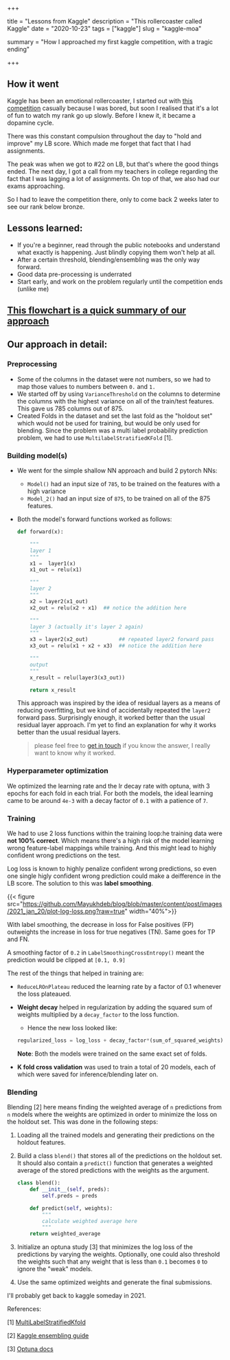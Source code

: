 +++


title = "Lessons from Kaggle"
description = "This rollercoaster called Kaggle"
date = "2020-10-23"
tags = ["kaggle"]
slug = "kaggle-moa"

summary = "How I approached my first kaggle competition, with a tragic ending"


+++

## How it went

Kaggle has been an emotional rollercoaster, I started out with [this competition](https://www.kaggle.com/c/lish-moa/) casually because I was bored, but soon I realised that it's a lot of fun to watch my rank go up slowly. Before I knew it, it became a dopamine cycle.

There was this constant compulsion throughout the day to "hold and improve" my LB score. Which made me forget that fact that I had assignments. 

The peak was when we got to #22 on LB, but that's where the good things ended. The next day, I got a call from my teachers in college regarding the fact that I was lagging a lot of assignments. On top of that, we also had our exams approaching. 

So I had to leave the competition there, only to come back 2 weeks later to see our rank below bronze. 

## Lessons learned:

* If you're a beginner, read through the public notebooks and understand what exactly is happening. Just blindly copying them won't help at all. 
* After a certain threshold, blending/ensembling was the only way forward. 
* Good data pre-processing is underrated 
* Start early, and work on the problem regularly until the competition ends (unlike me)

## [This flowchart is a quick summary of our approach](https://github.com/Mayukhdeb/blog/blob/master/content/post/images/2021_jan_20/approach.jpg)
 
## Our approach in detail:

### Preprocessing
* Some of the columns in the dataset were not numbers, so we had to map those values to numbers between `0.` and `1.`
* We started off by using `VarianceThreshold` on the columns to determine the columns with the highest variance on all of the train/test features. This gave us 785 columns out of 875. 
* Created Folds in the dataset and set the last fold as the "holdout set" which would not be used for training, but would be only used for blending. Since the problem was a multi label probability prediction problem, we had to use `MultilabelStratifiedKFold` [1].
 
### Building model(s)
* We went for the simple shallow NN approach and build 2 pytorch NNs:
    * `Model()` had an input size of `785`, to be trained on the features with a high variance
    * `Model_2()` had an input size of `875`, to be trained on all of the 875 features.

* Both the model's forward functions worked as follows:
    ```python
    def forward(x):

        """
        layer 1
        """
        x1 =  layer1(x)   
        x1_out = relu(x1)

        """
        layer 2
        """
        x2 = layer2(x1_out)
        x2_out = relu(x2 + x1)  ## notice the addition here 

        """
        layer 3 (actually it's layer 2 again)
        """
        x3 = layer2(x2_out)          ## repeated layer2 forward pass
        x3_out = relu(x1 + x2 + x3)  ## notice the addition here 

        """
        output
        """
        x_result = relu(layer3(x3_out))

        return x_result
    ```
    This approach was inspired by the idea of residual layers as a means of reducing overfitting, but we kind of accidentally repeated the `layer2` forward pass. Surprisingly enough, it worked better than the usual residual layer approach. I'm yet to find an explanation for why it works better than the usual residual layers. 
    > please feel free to [get in touch](https://twitter.com/mayukh091) if you know the answer, I really want to know why it worked. 


### Hyperparameter optimization

We optimized the learning rate and the lr decay rate with optuna, with 3 epochs for each fold in each trial. For both the models, the ideal learning came to be around `4e-3` with a decay factor of `0.1` with a patience of `7`. 

### Training


We had to use 2 loss functions within the training loop:he training data were **not 100% correct**. Which means there's a high risk of the model learning wrong feature-label mappings while training. And this might lead to highly confident wrong predictions on the test. 

Log loss is known to highly penalize confident wrong predictions, so even one single higly confident wrong prediction could make a deifference in the LB score. The solution to this was **label smoothing**.

{{< figure src="https://github.com/Mayukhdeb/blog/blob/master/content/post/images/2021_jan_20/plot-log-loss.png?raw=true" width="40%">}}

With label smoothing, the decrease in loss for False positives (FP) outweights the increase in loss for true negatives (TN). Same goes for TP and FN.

A smoothing factor of `0.2` in `LabelSmoothingCrossEntropy()` meant the prediction would be clipped at `[0.1, 0.9]`

The rest of the things that helped in training are: 
* `ReduceLROnPlateau` reduced the learning rate  by a factor of 0.1 whenever the loss plateaued.
* **Weight decay** helped in regularization by adding the squared sum of weights multiplied by a `decay_factor` to the loss function.

    * Hence the new loss looked like:
    ```python
    regularized_loss = log_loss + decay_factor*(sum_of_squared_weights)
    ```

    **Note**: Both the models were trained on the same exact set of folds. 
* **K fold cross validation** was used to train a total of 20 models, each of which were saved for inference/blending later on. 

### Blending 

Blending [2] here means finding the weighted average of `n` predictions from `n` models where the weights are optimized in order to minimize the loss on the holdout set. This was done in the following steps:

1. Loading all the trained models and generating their predictions on the holdout features. 
2. Build a class `blend()` that stores all of the predictions on the holdout set. It should also contain a `predict()` function that generates a weighted average of the stored predictions with the weights as the argument. 

    ```python
    class blend():
        def __init__(self, preds):
            self.preds = preds

        def predict(self, weights):
            """
            calculate weighted average here
            """
        return weighted_average
    ```
3. Initialize an optuna study [3] that minimizes the log loss of the predictions by varying the weights. Optionally, one could also threshold the weights such that any weight that is less than `0.1` becomes `0` to ignore the "weak" models.

4. Use the same optimized weights and generate the final submissions. 

I'll probably get back to kaggle someday in 2021.

References:

[1] [MultiLabelStratifiedKfold](https://github.com/trent-b/iterative-stratification)

[2] [Kaggle ensembling guide](https://mlwave.com/kaggbe-ensembling-guide/)

[3] [Optuna docs](https://optuna.readthedocs.io/en/stable/)
